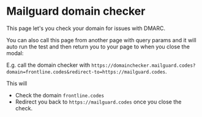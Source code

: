 # Mailguard domain checker

This page let's you check your domain for issues with DMARC.

You can also call this page from another page with query params and it will auto run the test and then return you to your page to when you close the modal:

E.g. call the domain checker with `https://domainchecker.mailguard.codes?domain=frontline.codes&redirect-to=https://mailguard.codes`.

This will

- Check the domain `frontline.codes`
- Redirect you back to `https://mailguard.codes` once you close the check.
